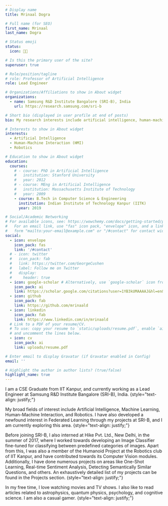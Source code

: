 ```yaml
---
# Display name
title: Mrinaal Dogra

# Full name (for SEO)
first_name: Mrinaal
last_name: Dogra

# Status emoji
status:
  icon: 👨‍💻

# Is this the primary user of the site?
superuser: true

# Role/position/tagline
# role: Professor of Artificial Intelligence
role: Lead Engineer

# Organizations/Affiliations to show in About widget
organizations:
  - name: Samsung R&D Institute Bangalore (SRI-B), India
    url: https://research.samsung.com/sri-b

# Short bio (displayed in user profile at end of posts)
bio: My research interests include artificial intelligence, human-machine interaction and robotics

# Interests to show in About widget
interests:
  - Artificial Intelligence
  - Human-Machine Interaction (HMI)
  - Robotics

# Education to show in About widget
education:
  courses:
    # - course: PhD in Artificial Intelligence
    #   institution: Stanford University
    #   year: 2012
    # - course: MEng in Artificial Intelligence
    #   institution: Massachusetts Institute of Technology
    #   year: 2009
    - course: B.Tech in Computer Science & Engineering
      institution: Indian Institute of Technology Kanpur (IITK)
      year: 2019

# Social/Academic Networking
# For available icons, see: https://wowchemy.com/docs/getting-started/page-builder/#icons
#   For an email link, use "fas" icon pack, "envelope" icon, and a link in the
#   form "mailto:your-email@example.com" or "/#contact" for contact widget.
social:
  - icon: envelope
    icon_pack: fas
    link: '/#contact'
  # - icon: twitter
  #   icon_pack: fab
  #   link: https://twitter.com/GeorgeCushen
  #   label: Follow me on Twitter
  #   display:
  #     header: true
  - icon: google-scholar # Alternatively, use `google-scholar` icon from `ai` icon pack
    icon_pack: ai
    link: https://scholar.google.com/citations?user=1YB3kUMAAAAJ&hl=en&oi=ao
  - icon: github
    icon_pack: fab
    link: https://github.com/mrinaald
  - icon: linkedin
    icon_pack: fab
    link: https://www.linkedin.com/in/mrinaald
  # Link to a PDF of your resume/CV.
  # To use: copy your resume to `static/uploads/resume.pdf`, enable `ai` icons in `params.yaml`,
  # and uncomment the lines below.
  - icon: cv
    icon_pack: ai
    link: uploads/resume.pdf

# Enter email to display Gravatar (if Gravatar enabled in Config)
email: ''

# Highlight the author in author lists? (true/false)
highlight_name: true
---
```


<!-- Alice Wu is a professor of artificial intelligence at the Stanford AI Lab. Her research interests include distributed robotics, mobile computing and programmable matter. She leads the Robotic Neurobiology group, which develops self-reconfiguring robots, systems of self-organizing robots, and mobile sensor networks.
{style="text-align: justify;"} -->

I am a CSE Graduate from IIT Kanpur, and currently working as a Lead Engineer at Samsung R&D Institute Bangalore (SRI-B), India.
{style="text-align: justify;"}

My broad fields of interest include Artificial Intelligence, Machine Learning, Human-Machine Interaction, and Robotics. I have also developed a newfound interest in Federated Learning through my projects at SRI-B, and I am currently exploring this area.
{style="text-align: justify;"}

Before joining SRI-B, I also interned at Hike Pvt. Ltd., New Delhi, in the summer of 2017, where I worked towards developing an Image Classifier fine-tuned for classifying between predefined categories of images. Apart from this, I was also a member of the Humanoid Project at the Robotics club of IIT Kanpur, and have contributed towards its Computer Vision modules. Additionally, I have done numerous projects on areas like One-Shot Learning, Real-time Sentiment Analysis, Detecting Semantically Similar Questions, and others. An exhaustively detailed list of my projects can be found in the Projects section.
{style="text-align: justify;"}

In my free time, I love watching movies and TV shows. I also like to read articles related to astrophysics, quantum physics, psychology, and cognitive science. I am also a casual gamer.
{style="text-align: justify;"}
